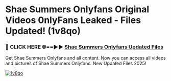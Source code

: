 # Shae Summers Onlyfans Original Videos 0nlyFans Leaked - Files Updated! (1v8qo)

<h3>🔴 CLICK HERE 🌐==►► <a href="https://tinyurl.com/4seja8ks" rel="nofollow">Shae Summers Onlyfans Updated Files</a></h3>

Get Shae Summers Onlyfans and all content. Now you can access all videos and pictures of Shae Summers Onlyfans. New Updated Files 2025!

[![1v8qo](https://i.imgur.com/EWjZXRe.gif)](https://tinyurl.com/4seja8ks)
